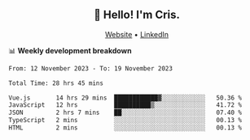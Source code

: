 
<h2 align="center">👋 Hello! I'm Cris.</h2>
<p align="center">
  <a href="https://www.criscunas.dev">Website</a> •
  <a href="https://www.linkedin.com/in/cristophercunas/">LinkedIn</a> 
</p>


📊 **Weekly development breakdown**
<!--START_SECTION:waka-->

```txt
From: 12 November 2023 - To: 19 November 2023

Total Time: 28 hrs 45 mins

Vue.js       14 hrs 29 mins  ████████████▓░░░░░░░░░░░░   50.36 %
JavaScript   12 hrs          ██████████▒░░░░░░░░░░░░░░   41.72 %
JSON         2 hrs 7 mins    ██░░░░░░░░░░░░░░░░░░░░░░░   07.40 %
TypeScript   2 mins          ░░░░░░░░░░░░░░░░░░░░░░░░░   00.13 %
HTML         2 mins          ░░░░░░░░░░░░░░░░░░░░░░░░░   00.13 %
```

<!--END_SECTION:waka-->
